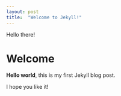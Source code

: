 ```yaml
---
layout: post
title:  "Welcome to Jekyll!"
---
```

Hello there!

# Welcome

**Hello world**, this is my first Jekyll blog post.

I hope you like it!
